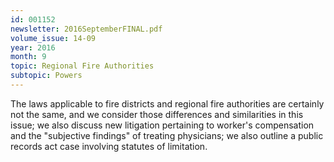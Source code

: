 ```yaml
---
id: 001152
newsletter: 2016SeptemberFINAL.pdf
volume_issue: 14-09
year: 2016
month: 9
topic: Regional Fire Authorities
subtopic: Powers
---
```


The laws applicable to fire districts and regional fire authorities are certainly not the same, and we consider those differences and similarities in this issue; we also discuss new litigation pertaining to worker's compensation and the "subjective findings" of treating physicians; we also outline a public records act case involving statutes of limitation.